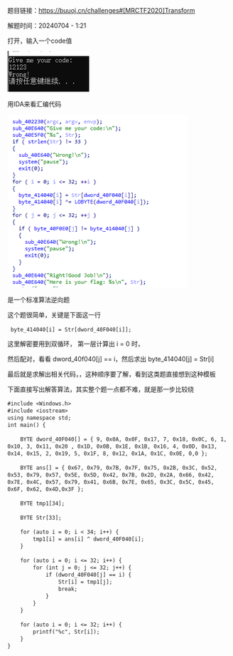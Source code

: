 题目链接：<https://buuoj.cn/challenges#[MRCTF2020]Transform>

解题时间：20240704 - 1:21

打开，输入一个code值

![alt text](f7333d3104bccf70aac27a587182a454.png)

用IDA来看汇编代码

![alt text](990ae1da3b8a1bc6e81468dcb478c5f0.png)

是一个标准算法逆向题

这个题很简单，关键是下面这一行 

` byte_414040[i] = Str[dword_40F040[i]];`

这里解密要用到双循环， 第一层计算出 i = 0 时，

然后配对，看看 dword_40f040[j] == i，然后求出 byte_414040[j] = Str[i]

最后就是求解出相关代码，，这种顺序要了解，看到这类题直接想到这种模板

下面直接写出解答算法，其实整个题一点都不难，就是那一步比较绕

```
#include <Windows.h>
#include <iostream>
using namespace std;
int main() {

	BYTE dword_40F040[] = { 9, 0x0A, 0x0F, 0x17, 7, 0x18, 0x0C, 6, 1, 0x10, 3, 0x11, 0x20 , 0x1D, 0x0B, 0x1E, 0x1B, 0x16, 4, 0x0D, 0x13, 0x14, 0x15, 2, 0x19, 5, 0x1F, 8, 0x12, 0x1A, 0x1C, 0x0E, 0,0 };
	
	BYTE ans[] = { 0x67, 0x79, 0x7B, 0x7F, 0x75, 0x2B, 0x3C, 0x52, 0x53, 0x79, 0x57, 0x5E, 0x5D, 0x42, 0x7B, 0x2D, 0x2A, 0x66, 0x42, 0x7E, 0x4C, 0x57, 0x79, 0x41, 0x6B, 0x7E, 0x65, 0x3C, 0x5C, 0x45, 0x6F, 0x62, 0x4D,0x3F };

	BYTE tmp1[34];

	BYTE Str[33];

	for (auto i = 0; i < 34; i++) {
		tmp1[i] = ans[i] ^ dword_40F040[i];
	}
	
	for (auto i = 0; i <= 32; i++) {
		for (int j = 0; j <= 32; j++) {
			if (dword_40F040[j] == i) {
				Str[i] = tmp1[j];
				break;
			}
		}
	}

	for (auto i = 0; i <= 32; i++) {
		printf("%c", Str[i]);
	}
}
```